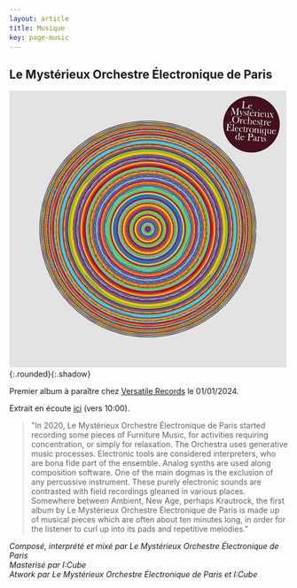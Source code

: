 ```yaml
---
layout: article
title: Musique
key: page-music
---
```


## Le Mystérieux Orchestre Électronique de Paris
![atwork](images/atwork.jpg){:.rounded}{:.shadow}

Premier album à paraître chez [Versatile Records](https://versatilerecords.bandcamp.com) le 01/01/2024.

Extrait en écoute [ici](https://rinse.fm/episodes/gilbr-28-11-2023-1500/) (vers 10:00).

> "In 2020, Le Mystérieux Orchestre Électronique de Paris started recording some pieces of Furniture Music, for activities requiring concentration, or simply for relaxation.
The Orchestra uses generative music processes. Electronic tools are considered interpreters, who are bona fide part of the ensemble. Analog synths are used along composition software. One of the main dogmas is the exclusion of any percussive instrument. These purely electronic sounds are contrasted with field recordings gleaned in various places.
Somewhere between Ambient, New Age, perhaps Krautrock, the first album by Le Mystérieux Orchestre Électronique de Paris is made up of musical pieces which are often about ten minutes long, in order for the listener to curl up into its pads and repetitive melodies."

<div style="font-style:italic">
    Composé, interprété et mixé par Le Mystérieux Orchestre Électronique de Paris <br/>
    Masterisé par I:Cube <br/>
    Atwork par Le Mystérieux Orchestre Électronique de Paris et I:Cube <br/>
</div>